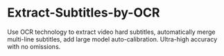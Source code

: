 # Extract-Subtitles-by-OCR
Use OCR technology to extract video hard subtitles, automatically merge multi-line subtitles, add large model auto-calibration. Ultra-high accuracy with no omissions.
